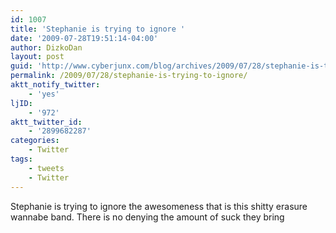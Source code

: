 ```yaml
---
id: 1007
title: 'Stephanie is trying to ignore '
date: '2009-07-28T19:51:14-04:00'
author: DizkoDan
layout: post
guid: 'http://www.cyberjunx.com/blog/archives/2009/07/28/stephanie-is-trying-to-ignore/'
permalink: /2009/07/28/stephanie-is-trying-to-ignore/
aktt_notify_twitter:
    - 'yes'
ljID:
    - '972'
aktt_twitter_id:
    - '2899682287'
categories:
    - Twitter
tags:
    - tweets
    - Twitter
---
```


Stephanie is trying to ignore the awesomeness that is this shitty erasure wannabe band. There is no denying the amount of suck they bring
